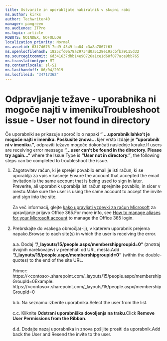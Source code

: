 ```yaml
---
title: Ustvarite in uporabljate nabiralnik v skupni rabi
ms.author: kirks
author: Techwriter40
manager: pamgreen
ms.audience: ITPro
ms.topic: article
ROBOTS: NOINDEX, NOFOLLOW
localization_priority: Normal
ms.assetid: 63f7d676-7cd9-4549-ba84-c3a8a7867f63
ms.openlocfilehash: 1825cfd0a78a29734d0a5128e19acbfba9115d32
ms.sourcegitcommit: 6d341637dbb14e90726a1ce1d68f077ace9bb765
ms.translationtype: MT
ms.contentlocale: sl-SI
ms.lasthandoff: 06/04/2019
ms.locfileid: "34717362"
---
```

# <a name="troubleshoot-issue---user-not-found-in-directory"></a><span data-ttu-id="eebc5-102">Odpravljanje težave - uporabnika ni mogoče najti v imeniku</span><span class="sxs-lookup"><span data-stu-id="eebc5-102">Troubleshoot issue - User not found in directory</span></span>

<p><span data-ttu-id="eebc5-103">Če uporabniki se prikazuje sporočilo o napaki <strong> &ldquo; &hellip;uporabnik lahko&rsquo;t je mogoče najti v imeniku. Poskusite znova&hellip; </strong> kjer vrsto izdaje je <strong> &ldquo;uporabnik ni v imeniku.&rdquo;</strong>, odpraviti težavo mogoče dokončati naslednje korake.</span><span class="sxs-lookup"><span data-stu-id="eebc5-103">If users are receiving error message <strong>&ldquo;&hellip;user can&rsquo;t be found in the directory. Please try again&hellip;&rdquo;</strong> where the Issue Type is <strong>&ldquo;User not in directory.&rdquo;</strong>, the following steps can be completed to troubleshoot the issue.</span></span></p> <ol> <li><span data-ttu-id="eebc5-104">Zagotovitev račun, ki je sprejel povabilo email je isti račun, ki se uporablja za vpis v kasneje.</span><span class="sxs-lookup"><span data-stu-id="eebc5-104">Ensure the account that accepted the email invitation is the same account that is being used to sign in later.</span></span> <span data-ttu-id="eebc5-105">Preverite, ali uporabnik uporablja isti račun sprejmite povabilo, in sicer v mestu.</span><span class="sxs-lookup"><span data-stu-id="eebc5-105">Make sure the user is using the same account to accept the invite and sign into the site.</span></span> <br /><br /><span data-ttu-id="eebc5-106">Za več informacij, glejte <a href="https://support.microsoft.com/en-us/help/12407/microsoft-account-how-to-manage-aliases">kako upravljati vzdevki za račun Microsoft</a> za upravljanje prijavo Office 365.</span><span class="sxs-lookup"><span data-stu-id="eebc5-106">For more info, see <a href="https://support.microsoft.com/en-us/help/12407/microsoft-account-how-to-manage-aliases">How to manage aliases for your Microsoft account</a> to manage the Office 365 login.</span></span> <br /><br /></li> <li><span data-ttu-id="eebc5-107">Prebrskajte do vsakega območja(-ij), v katerem uporabnik prejema napako.</span><span class="sxs-lookup"><span data-stu-id="eebc5-107">Browse to each site(s) in which the user is receiving the error.</span></span> <br /><br /><span data-ttu-id="eebc5-108">a.</span><span class="sxs-lookup"><span data-stu-id="eebc5-108">a.</span></span> <span data-ttu-id="eebc5-109">Dodaj <strong> &ldquo;/_layouts/15/people.aspx/membershipgroupid=0&rdquo; </strong> (znotraj dvojnih narekovajev) v prenehati od URL mesta.</span><span class="sxs-lookup"><span data-stu-id="eebc5-109">Add <strong>&ldquo;/_layouts/15/people.aspx/membershipgroupid=0&rdquo;</strong> (within the double-quotes) to the end of the site URL.</span></span> <br /><br /><span data-ttu-id="eebc5-110">Primer: https://&lt;contoso&gt;.sharepoint.com/_layouts/15/people.aspx/membershipGroupId=0</span><span class="sxs-lookup"><span data-stu-id="eebc5-110">Example: https://&lt;contoso&gt;.sharepoint.com/_layouts/15/people.aspx/membershipGroupId=0</span></span> <br /><br /><span data-ttu-id="eebc5-111">b.</span><span class="sxs-lookup"><span data-stu-id="eebc5-111">b.</span></span> <span data-ttu-id="eebc5-112">Na seznamu izberite uporabnika.</span><span class="sxs-lookup"><span data-stu-id="eebc5-112">Select the user from the list.</span></span> <br /><br /><span data-ttu-id="eebc5-113">c.</span><span class="sxs-lookup"><span data-stu-id="eebc5-113">c.</span></span> <span data-ttu-id="eebc5-114">Kliknite <strong>Odstrani uporabniška dovoljenja na traku</strong>.</span><span class="sxs-lookup"><span data-stu-id="eebc5-114">Click <strong>Remove User Permissions from the Ribbon</strong>.</span></span> <br /><br /><span data-ttu-id="eebc5-115">d.</span><span class="sxs-lookup"><span data-stu-id="eebc5-115">d.</span></span> <span data-ttu-id="eebc5-116">Dodajte nazaj uporabnika in znova pošljite prositi da uporabnik.</span><span class="sxs-lookup"><span data-stu-id="eebc5-116">Add back the User and Resend the invite to the user.</span></span></li> </ol>


